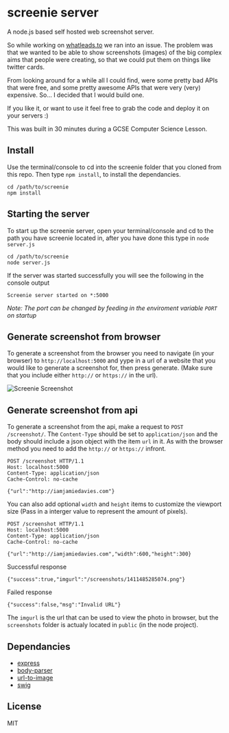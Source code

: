# screenie server

A node.js based self hosted web screenshot server.

So while working on [whatleads.to](http://whatleads.to) we ran into an issue. The problem was that we wanted to be able to show screenshots (images) of the big complex aims that people were creating, so that we could put them on things like twitter cards.

From looking around for a while all I could find, were some pretty bad APIs that were free, and some pretty awesome APIs that were very (very) expensive. So... I decided that I would build one.

If you like it, or want to use it feel free to grab the code and deploy it on your servers :)

This was built in 30 minutes during a GCSE Computer Science Lesson.

## Install

Use the terminal/console to cd into the screenie folder that you cloned from this repo. Then type `npm install`, to install the dependancies.

    cd /path/to/screenie
    npm install
    

## Starting the server

To start up the screenie server, open your terminal/console and cd to the path you have screenie located in, after you have done this type in `node server.js`

    cd /path/to/screenie
    node server.js
    
If the server was started successfully you will see the following in the console output

    Screenie server started on *:5000
    
*Note: The port can be changed by feeding in the enviroment variable `PORT` on startup*

## Generate screenshot from browser

To generate a screenshot from the browser you need to navigate (in your browser) to `http://localhost:5000` and yype in a url of a website that you would like to generate a screenshot for, then press generate. (Make sure that you include either `http://` or `https://` in the url).

![Screenie Screenshot](http://new.tinygrab.com/9ad134d6aef2fc4f7075222494615510e77a6a8df4.png)

## Generate screenshot from api

To generate a screenshot from the api, make a request to `POST /screenshot/`. The `Content-Type` should be set to `application/json` and the body should include a json object with the item `url` in it. As with the browser method you need to add the `http://` or `https://` infront.

    POST /screenshot HTTP/1.1
    Host: localhost:5000
    Content-Type: application/json
    Cache-Control: no-cache
    
    {"url":"http://iamjamiedavies.com"}
    
You can also add optional `width` and `height` items to customize the viewport size (Pass in a interger value to represent the amount of pixels).
    
    POST /screenshot HTTP/1.1
    Host: localhost:5000
    Content-Type: application/json
    Cache-Control: no-cache
    
    {"url":"http://iamjamiedavies.com","width":600,"height":300}
    
Successful response

    {"success":true,"imgurl":"/screenshots/1411485285074.png"}
    
Failed response

    {"success":false,"msg":"Invalid URL"}
    
The `imgurl` is the url that can be used to view the photo in browser, but the `screenshots` folder is actualy located in `public` (in the node project).

## Dependancies

* [express](https://github.com/strongloop/express)
* [body-parser](https://github.com/expressjs/body-parser)
* [url-to-image](https://github.com/kimmobrunfeldt/url-to-image)
* [swig](https://github.com/paularmstrong/swig/) 

## License

MIT
